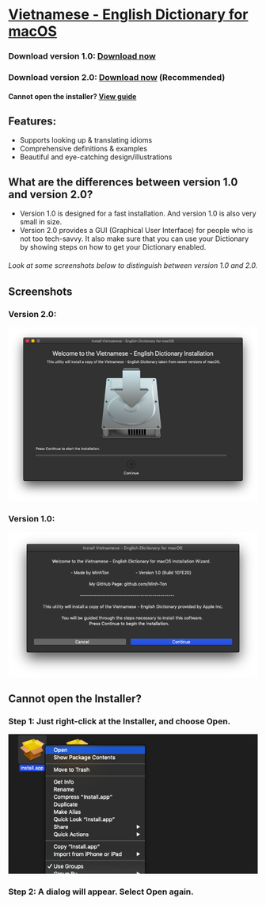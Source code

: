 # [Vietnamese - English Dictionary for macOS](https://github.com/Minh-Ton/Vietnamese-English_Dictionary_for_macOS)

### Download version 1.0: [Download now](https://github.com/Minh-Ton/Vietnamese-English_Dictionary_for_macOS/releases/download/v1.0/Viet-Eng.Dict.zip)
### Download version 2.0: [Download now](https://github.com/Minh-Ton/Viet-Eng_Dictionary/releases/download/v2.0/VietEngDictionary.zip) (Recommended)
#### Cannot open the installer? [View guide](https://github.com/Minh-Ton/Viet-Eng_Dictionary#cannot-open-the-installer) 

## Features:
- Supports looking up & translating idioms
- Comprehensive definitions & examples
- Beautiful and eye-catching design/illustrations

## What are the differences between version 1.0 and version 2.0?
- Version 1.0 is designed for a fast installation. And version 1.0 is also very small in size. 
- Version 2.0 provides a GUI (Graphical User Interface) for people who is not too tech-savvy. It also make sure that you can use your Dictionary by showing steps on how to get your Dictionary enabled.

###### Look at some screenshots below to distinguish between version 1.0 and 2.0.

## Screenshots

### Version 2.0: 

![Optional Text](https://github.com/Minh-Ton/Viet-Eng_Dictionary/raw/resources/Screenshots/Screen%20Shot%202020-02-13%20at%208.23.55%20AM.png)

### Version 1.0: 

![Optional Text](https://github.com/Minh-Ton/Viet-Eng_Dictionary/raw/resources/Screenshots/Screen%20Shot%202020-02-13%20at%208.36.56%20AM.png)  

## Cannot open the Installer? 

### Step 1: Just right-click at the Installer, and choose Open.

![Optional Text](https://github.com/Minh-Ton/Viet-Eng_Dictionary/raw/resources/Screenshots/Screen%20Shot%202020-02-13%20at%208.44.43%20AM.png)

### Step 2: A dialog will appear. Select Open again.  

